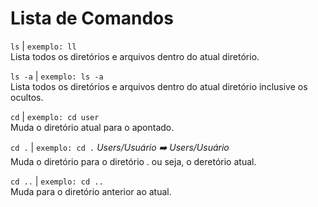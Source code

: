 # Lista de Comandos


```ls``` | ``` exemplo: ll ```  
Lista todos os diretórios e arquivos dentro do atual diretório.  

```ls -a``` | ``` exemplo: ls -a ```  
Lista todos os diretórios e arquivos dentro do atual diretório inclusive os ocultos.  

``` cd ``` | ``` exemplo: cd user ```  
Muda o diretório atual para o apontado.  

``` cd . ``` | ``` exemplo: cd . ``` *Users/Usuário :arrow_right: Users/Usuário*  
Muda o diretório para o diretório . ou seja, o deretório atual.  

``` cd .. ``` | ``` exemplo: cd .. ```  
Muda para o diretório anterior ao atual.  

